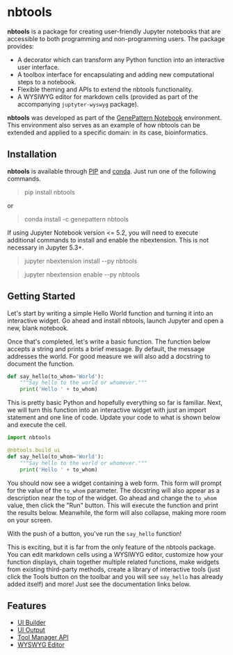 # nbtools
**nbtools** is a package for creating user-friendly Jupyter notebooks that are accessible to both programming and non-programming users. The package provides:

* A decorator which can transform any Python function into an interactive user interface.
* A toolbox interface for encapsulating and adding new computational steps to a notebook.
* Flexible theming and APIs to extend the nbtools functionality.
* A WYSIWYG editor for markdown cells (provided as part of the accompanying `juptyter-wyswyg` package).

**nbtools** was developed as part of the [GenePattern Notebook](http://genepattern-notebook.org) environment. This environment also serves as an example of how nbtools can be extended and applied to a specific domain: in its case, bioinformatics.

## Installation

**nbtools** is available through [PIP](https://pypi.org/) and [conda](https://anaconda.org). Just run one of the following commands.

> pip install nbtools

or

> conda install -c genepattern nbtools

If using Jupyter Notebook version <= 5.2, you will need to execute additional commands to install and enable the nbextension. This is not necessary in Jupyter 5.3+.

> jupyter nbextension install --py nbtools

> jupyter nbextension enable --py nbtools

## Getting Started

Let's start by writing a simple Hello World function and turning it into an interactive widget. Go ahead and install nbtools, launch
Jupyter and open a new, blank notebook.

Once that's completed, let's write a basic function. The function below accepts a string and prints a brief message. By default, the message addresses the world. For good measure we will also add a docstring to document the function.

```python
def say_hello(to_whom='World'):
    """Say hello to the world or whomever."""
    print('Hello ' + to_whom)
```

This is pretty basic Python and hopefully everything so far is familiar. Next, we will turn this function into an interactive widget with just an import statement and one line of code. Update your code to what is shown below and execute the cell.

```python
import nbtools

@nbtools.build_ui
def say_hello(to_whom='World'):
    """Say hello to the world or whomever."""
    print('Hello ' + to_whom)
```

You should now see a widget containing a web form. This form will prompt for the value of the `to_whom` parameter. The docstring will also appear as a description near the top of the widget. Go ahead and change the `to_whom` value, then click the "Run" button. This will execute the function and print the results below. Meanwhile, the form will also collapse, making more room on your screen.

With the push of a button, you've run the `say_hello` function!

This is exciting, but it is far from the only feature of the nbtools package. You can edit markdown cells using a WYSIWYG editor, customize how your function displays, chain together multiple related functions, make widgets from existing third-party methods, create a library of interactive tools (just click the Tools button on the toolbar and you will see `say_hello` has already added itself) and more! Just see the documentation links below.

## Features

* [UI Builder](doc/uibuilder.md)
* [UI Output](doc/uioutput.md)
* [Tool Manager API](doc/toolmanager.md)
* [WYSWYG Editor](wyswyg.md)
